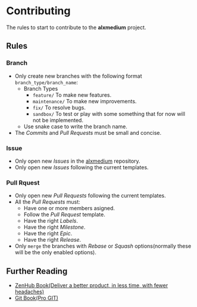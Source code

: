 # Contributing

The rules to start to contribute to the **alxmedium** project.

## Rules

### Branch

- Only create new branches with the following format `branch_type/branch_name`:
  - Branch Types
    - `feature/` To make new features.
    - `maintenance/` To make new improvements.
    - `fix/` To resolve bugs.
    - `sandbox/` To test or play with some something that for now will not be implemented.
  - Use snake case to write the branch name.
- The _Commits_ and _Pull Requests_ must be small and concise.

### Issue

- Only open new _Issues_ in the [alxmedium](https://github.com/alxmedium/alxmedium) repository.
- Only open new _Issues_ following the current templates.

### Pull Rquest

- Only open new _Pull Requests_ following the current templates.
- All the _Pull Requests_ must:
  - Have one or more members asigned.
  - Follow the _Pull Request_ template.
  - Have the right _Labels_.
  - Have the right _Milestone_.
  - Have the right _Epic_.
  - Have the right _Release_.
- Only `merge` the branches with _Rebase_ or _Squash_ options(normally these will be the only enabled options).

## Further Reading

- [ZenHub Book(Deliver a better product, in less time, with fewer headaches)](https://www.zenhub.com/book/github-project-management)
- [Git Book(Pro GIT)](https://git-scm.com/book/en/v2)
